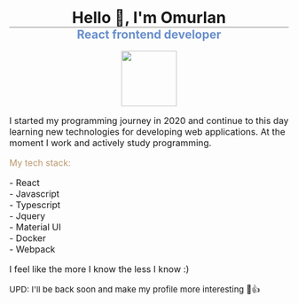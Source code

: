 <h1 style="text-align: center; margin: 0; padding-bottom: 0; border-bottom: 1px solid gray"> Hello 👋, I'm Omurlan </h1>
<h2 style="text-align: center; margin-top: 0; padding: 0; color: #698fcb;"> React frontend developer </h2>
<img width="100" style="display: block; margin: 0 auto" src="https://miro.medium.com/max/512/1*jA5lTgPRbyimsFNod7SlFQ.png"/>

<p style="font-size: 16px">I started my programming journey in 2020 and continue to this day learning 
new technologies for developing web applications. At the moment I work and actively study programming.
</p>

<p style="font-size: 16px; color: #bb986b">My tech stack:</p>

<style>
    ul {
        list-style: none;
        font-size: 16px;
        padding: 0;
    }
    .myList {
        display: flex;
        align-items: center;
        gap: 5px;
    }
</style>

<ul>
    <li class="myList">- React <img width="15" src="https://upload.wikimedia.org/wikipedia/commons/thumb/a/a7/React-icon.svg/1200px-React-icon.svg.png"></li>
    <li class="myList">- Javascript <img width="15" src="https://upload.wikimedia.org/wikipedia/commons/thumb/9/99/Unofficial_JavaScript_logo_2.svg/800px-Unofficial_JavaScript_logo_2.svg.png"/></li>
    <li class="myList">- Typescript <img width="15" src="https://upload.wikimedia.org/wikipedia/commons/thumb/4/4c/Typescript_logo_2020.svg/1200px-Typescript_logo_2020.svg.png"/></li>
    <li class="myList">- Jquery <img width="15" src="https://t1.daumcdn.net/cfile/tistory/9992124D5B48CCC61E"></li>
    <li class="myList">- Material UI <img width="15" src="https://mui.com/static/logo.png"></li>
    <li class="myList">- Docker <img width="15" src="https://miro.medium.com/max/400/1*OARpkeBkn_Tw3vk8H769OQ.png"></li>  
    <li class="myList">- Webpack <img width="15" src="https://habrastorage.org/webt/k-/tm/2g/k-tm2gvbb_ky6gdrd-tzqrzjkf4.png"></li>  
</ul>

<p style="font-size: 16px">I feel like the more I know the less I know :)</p>

<p style="font-size: 15px;">UPD: I'll be back soon and make my profile more interesting 🙂👍</p>